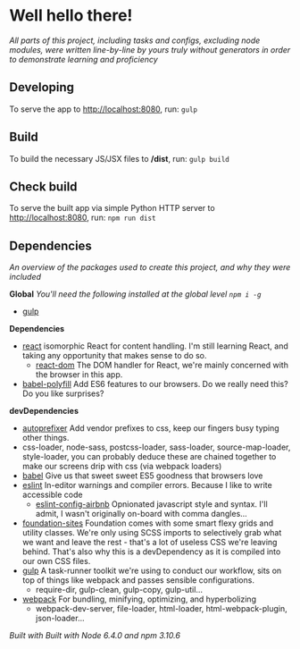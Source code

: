 # Well hello there!

_All parts of this project, including tasks and configs, excluding node modules, were written line-by-line by yours truly without generators in order to demonstrate learning and proficiency_

## Developing

To serve the app to [http://localhost:8080](http://localhost:8080), run: `gulp`

## Build
To build the necessary JS/JSX files to __/dist__, run: `gulp build`

## Check build
To serve the built app via simple Python HTTP server to [http://localhost:8080](http://localhost:8080), run: `npm run dist`

## Dependencies
_An overview of the packages used to create this project, and why they were included_

**Global**
_You'll need the following installed at the global level `npm i -g`_

- [gulp]

**Dependencies**

- [react] isomorphic React for content handling. I'm still learning React, and taking any opportunity that makes sense to do so.
  - [react-dom] The DOM handler for React, we're mainly concerned with the browser in this app.
- [babel-polyfill] Add ES6 features to our browsers. Do we really need this? Do you like surprises?

[react]: https://github.com/facebook/react
[react-dom]: https://www.npmjs.com/package/react-dom
[babel-polyfill]: https://github.com/babel/babel/tree/master/packages/babel-polyfill

**devDependencies**
- [autoprefixer] Add vendor prefixes to css, keep our fingers busy typing other things.
- css-loader, node-sass, postcss-loader, sass-loader, source-map-loader, style-loader, you can probably deduce these are chained together to make our screens drip with css (via webpack loaders)
- [babel] Give us that sweet sweet ES5 goodness that browsers love
- [eslint] In-editor warnings and compiler errors. Because I like to write accessible code
  - [eslint-config-airbnb] Opnionated javascript style and syntax. I'll admit, I wasn't originally on-board with comma dangles...
- [foundation-sites] Foundation comes with some smart flexy grids and utility classes. We're only using SCSS imports to selectively grab what we want and leave the rest - that's a lot of useless CSS we're leaving behind. That's also why this is a devDependency as it is compiled into our own CSS files.
- [gulp] A task-runner toolkit we're using to conduct our workflow, sits on top of things like webpack and passes sensible configurations.
  - require-dir, gulp-clean, gulp-copy, gulp-util...
- [webpack] For bundling, minifying, optimizing, and hyperbolizing
  - webpack-dev-server, file-loader, html-loader, html-webpack-plugin, json-loader...

[autoprefixer]: https://github.com/postcss/autoprefixer
[babel]: https://github.com/babel/babel
[eslint]: https://github.com/eslint/eslint
[foundation-sites]: https://github.com/zurb/foundation-sites
[gulp]: https://github.com/gulpjs/gulp
[webpack]: https://github.com/webpack/webpack
[eslint-config-airbnb]: https://github.com/airbnb/javascript

_Built with Built with Node 6.4.0 and npm 3.10.6_
